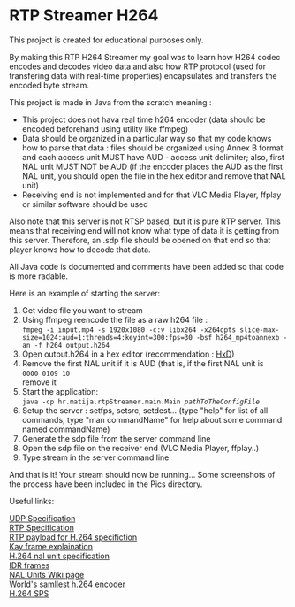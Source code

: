 # RTP Streamer H264
<p>This project is created for educational purposes only.</p>
<p>By making this RTP H264 Streamer my goal was to learn how H264 codec encodes and decodes video data and also how RTP protocol (used for transfering data with real-time properties) encapsulates and transfers the encoded byte stream.</p>
<p>This project is made in Java from the scratch meaning :</p>
<ul>
<li>This project does not hava real time h264 encoder (data should be encoded beforehand using utility like ffmpeg)</li>
<li>Data should be organized in a&nbsp;particular way so that my code knows how to parse that data : files should be organized using Annex B format and each access unit MUST have AUD - access unit delimiter; also, first NAL unit MUST NOT be AUD (if the encoder places the AUD as the first NAL unit, you should open the file in the hex editor and remove that NAL unit)</li>
<li>Receiving end is not implemented and for that VLC Media Player, ffplay or similar software should be used</li>
</ul>
<p>Also note that this server is not RTSP based, but it is pure RTP server. This means that receiving end will not know what type of data it is getting from this server. Therefore, an .sdp file should be opened on that end so that player knows how to decode that data.</p>
<p>All Java code is documented and comments have been added so that code is more radable.</p>
<p>Here is an example of starting the server:</p>
<ol>
<li>Get video file you want to stream</li>
<li>Using ffmpeg reencode the file as a raw h264 file : <br /><code>fmpeg -i input.mp4 -s 1920x1080 -c:v libx264 -x264opts slice-max-size=1024:aud=1:threads=4:keyint=300:fps=30 -bsf h264_mp4toannexb -an -f h264 output.h264</code></li>
<li>Open output.h264 in a hex editor (recommendation : <a href="https://mh-nexus.de/en/hxd/">HxD</a>)</li>
<li>Remove the first NAL unit if it is AUD (that is, if the first NAL unit is&nbsp;<br /><code>0000 0109 10</code><br />remove it</li>
<li>Start the application:<br /><code>java -cp hr.matija.rtpStreamer.main.Main <em>pathToTheConfigFile</em></code>&nbsp;</li>
<li>Setup the server : setfps, setsrc, setdest... (type "help" for list of all commands, type "man commandName" for help about some command named commandName)</li>
<li>Generate the sdp file from the server command line</li>
<li>Open the sdp file on the receiver end (VLC Media Player, ffplay..)</li>
<li>Type stream in the server command line</li>
</ol>
<p>And that is it! Your stream should now be running... Some screenshots of the process have been included in the Pics directory.</p>

Useful links:

<a href="https://tools.ietf.org/html/rfc768">UDP Specification</a> <br>
<a href="https://tools.ietf.org/html/rfc3550">RTP Specification</a> <br>
<a href="https://tools.ietf.org/html/rfc6184#ref-1">RTP payload for H.264 specifiction</a> <br>
<a href="https://www.quora.com/What-is-the-difference-between-an-I-Frame-and-a-Keyframe-in-video-encoding">Kay frame explaination</a> <br>
<a href="https://yumichan.net/video-processing/video-compression/introduction-to-h264-nal-unit/">H.264 nal unit specification</a> <br>
<a href="https://stackoverflow.com/questions/22626021/idr-and-non-idr-difference">IDR frames</a> <br>
<a href="https://en.wikipedia.org/wiki/Network_Abstraction_Layer">NAL Units Wiki page</a> <br>
<a href="https://cardinalpeak.com/blog/worlds-smallest-h-264-encoder/">World's samllest h.264 encoder</a> <br>
<a href="https://cardinalpeak.com/blog/the-h-264-sequence-parameter-set/">H.264 SPS</a> <br>
